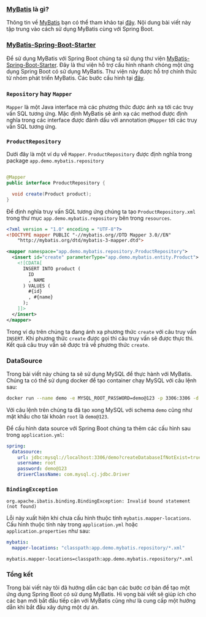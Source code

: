 ### [MyBatis](https://mybatis.org/mybatis-3/index.html) là gì?

Thông tin về [MyBatis](https://mybatis.org/mybatis-3/index.html) bạn có thể tham khảo tại [đây](https://mybatis.org/mybatis-3/index.html). Nội dung bài viết này tập trung vào cách sử dụng MyBatis cùng với Spring Boot.

### [MyBatis-Spring-Boot-Starter](https://mybatis.org/spring-boot-starter/mybatis-spring-boot-autoconfigure/index.html)

Để sử dụng MyBatis với Spring Boot chúng ta sử dụng thư viện [MyBatis-Spring-Boot-Starter](https://mybatis.org/spring-boot-starter/mybatis-spring-boot-autoconfigure/index.html). Đây là thư viện hỗ trợ cấu hình nhanh chóng một ứng dụng Spring Boot có sử dụng MyBatis. Thư viện này được hỗ trợ chính thức từ nhóm phát triển MyBatis. Các bước cấu hình tại [đây](https://mybatis.org/spring-boot-starter/mybatis-spring-boot-autoconfigure/index.html#installation).

### `Repository` hay `Mapper`

`Mapper` là một Java interface mà các phương thức được ánh xạ tới các truy vấn SQL tương ứng. Mặc định MyBatis sẽ ánh xạ các method được định nghĩa trong các interface được đánh dấu với annotation `@Mapper` tới các truy vấn SQL tương ứng.

### `ProductRepository`

Dưới đây là một ví dụ về `Mapper`. `ProductRepository` được định nghĩa trong package `app.demo.mybatis.repository`

```java

@Mapper
public interface ProductRepository {

  void create(Product product);
}
```

Để định nghĩa truy vấn SQL tương ứng chúng ta tạo `ProductRepository.xml` trong thư mục `app.demo.mybatis.repository` bên trong `resources`.

```xml
<?xml version = "1.0" encoding = "UTF-8"?>
<!DOCTYPE mapper PUBLIC "-//mybatis.org//DTD Mapper 3.0//EN"
    "http://mybatis.org/dtd/mybatis-3-mapper.dtd">

<mapper namespace="app.demo.mybatis.repository.ProductRepository">
  <insert id="create" parameterType="app.demo.mybatis.entity.Product">
    <![CDATA[
      INSERT INTO product (
        ID
        , NAME
      ) VALUES (
        #{id}
        , #{name}
      );
    ]]>
  </insert>
</mapper>
```

Trong ví dụ trên chúng ta đang ánh xạ phương thức `create` với câu truy vấn `INSERT`. Khi phương thức `create` được gọi thì câu truy vấn sẽ được thực thi. Kết quả câu truy vấn sẽ được trả về phương thức `create`.

### DataSource

Trong bài viết này chúng ta sẽ sử dụng MySQL để thực hành với MyBatis. Chúng ta có thể sử dụng docker để tạo container chạy MySQL với câu lệnh sau:

```bash
docker run --name demo -e MYSQL_ROOT_PASSWORD=demo@123 -p 3306:3306 -d mysql --lower_case_table_names=1
```

Với câu lệnh trên chúng ta đã tạo xong MySQL với schema `demo` cũng như mật khẩu cho tài khoản `root` là `demo@123`.

Để cấu hình data source với Spring Boot chúng ta thêm các cấu hình sau trong `application.yml`:

```yaml
spring:
  datasource:
    url: jdbc:mysql://localhost:3306/demo?createDatabaseIfNotExist=true
    username: root
    password: demo@123
    driverClassName: com.mysql.cj.jdbc.Driver
```

### `BindingException`

```
org.apache.ibatis.binding.BindingException: Invalid bound statement (not found)
```

Lỗi này xuất hiện khi chưa cấu hình thuộc tính `mybatis.mapper-locations`. Cấu hình thuộc tính này trong `application.yml` hoặc `application.properties` như sau:

```yaml
mybatis:
  mapper-locations: "classpath:app.demo.mybatis.repository/*.xml"
```

```properties
mybatis.mapper-locations=classpath:app.demo.mybatis.repository/*.xml
```

### Tổng kết

Trong bài viết này tôi đã hướng dẫn các bạn các bước cơ bản để tạo một ứng dụng Spring Boot có sử dụng MyBatis. Hi vọng bài viết sẽ giúp ích cho các bạn mới bắt đầu tiếp cận với MyBatis cũng như là cung cấp một hướng dẫn khi bắt đầu xây dựng một dự án.

